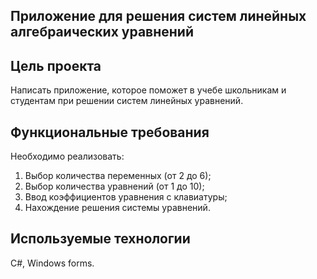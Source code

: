 ## Приложение для решения систем линейных алгебраических уравнений

## Цель проекта
Написать приложение, которое поможет в учебе школьникам и студентам при решении систем линейных уравнений.

## Функциональные требования
Необходимо реализовать:
1) Выбор количества переменных (от 2 до 6);
2) Выбор количества уравнений (от 1 до 10);
3) Ввод коэффициентов уравнения с клавиатуры;
4) Нахождение решения системы уравнений.

## Используемые технологии
С#, Windows forms.
